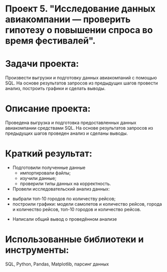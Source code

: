 # Проект 5. "Исследование данных авиакомпании — проверить гипотезу о повышении спроса во время фестивалей".
# Задачи проекта:
Произвести выгрузки и подготовку данных авиакомпаний с помощью SQL. На основе результатов запросов из предыдущих шагов провести анализ, построить графики и сделать выводы.

# Описание проекта:
Проведена выгрузка и подготовка предоставленных данных авиакомпании средствами SQL. На основе результатов запросов из предыдущих шагов проведен анализ и сделаны выводы.

# Краткий результат:
* Подготовили полученные данные
    - импортировали файлы;
    - изучили данные;
    - проверили типы данных на корректность.
* Провели исследовательский анализ данных:

- выбрали топ-10 городов по количеству рейсов;
- построили графики: модели самолетов и количество рейсов, города и количество рейсов, топ-10 городов и количество рейсов.
* Написали общий вывод о проведённом анализе

# Использованные библиотеки и инструменты:
SQL, Python, Pandas, Matplotlib, парсинг данных
